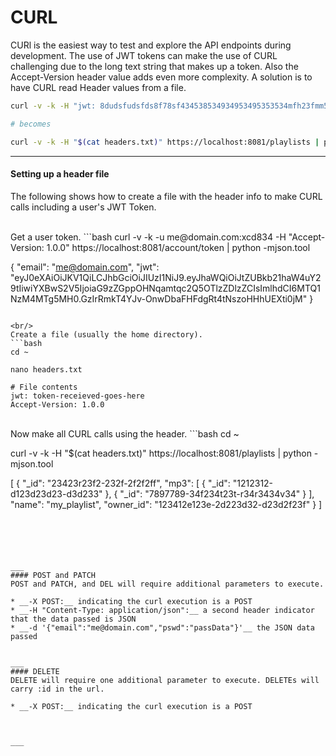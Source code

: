 <div class="page-header">
  <h1  id="page-title">CURL</h1>
</div>

CURl is the easiest way to test and explore the API endpoints during development. The use of JWT tokens can make the
use of CURL challenging due to the long text string that makes up a token. Also the Accept-Version header value
adds even more complexity. A solution is to have CURL read Header values from a file.

```bash
curl -v -k -H "jwt: 8dudsfudsfds8f78sf434538534934953495353534mfh23fmm5m252" -H "Accept-Version: 1.0.0" https://localhost:8081/playlists | python -mjson.tool

# becomes

curl -v -k -H "$(cat headers.txt)" https://localhost:8081/playlists | python -mjson.tool
```

___
#### Setting up a header file

The following shows how to create a file with the header info to make CURL calls including a user's
JWT Token.

<br/>
Get a user token.
```bash
curl -v -k -u me@domain.com:xcd834 -H "Accept-Version: 1.0.0" https://localhost:8081/account/token | python -mjson.tool

{
    "email": "me@domain.com",
    "jwt": "eyJ0eXAiOiJKV1QiLCJhbGciOiJIUzI1NiJ9.eyJhaWQiOiJtZUBkb21haW4uY29tIiwiYXBwS2V5IjoiaG9zZGppOHNqamtqc2Q5OTlzZDlzZCIsImlhdCI6MTQ1NzM4MTg5MH0.GzIrRmkT4YJv-OnwDbaFHFdgRt4tNszoHHhUEXti0jM"
}
```

<br/>
Create a file (usually the home directory).
```bash
cd ~

nano headers.txt

# File contents
jwt: token-receieved-goes-here
Accept-Version: 1.0.0
```

<br/>
Now make all CURL calls using the header.
```bash
cd ~

curl -v -k -H "$(cat headers.txt)" https://localhost:8081/playlists | python -mjson.tool

[
    {
        "_id": "23423r23f2-232f-2f2f2ff",
        "mp3": [
            {
                "_id": "1212312-d123d23d23-d3d233"
            },
            {
                "_id": "7897789-34f234t23t-r34r3434v34"
            }
        ],
        "name": "my_playlist",
        "owner_id": "123412e123e-2d223d32-d23d2f23f"
    }
]
```





___
#### POST and PATCH
POST and PATCH, and DEL will require additional parameters to execute.

* __-X POST:__ indicating the curl execution is a POST
* __-H "Content-Type: application/json":__ a second header indicator that the data passed is JSON
* __-d '{"email":"me@domain.com","pswd":"passData"}'__ the JSON data passed


___
#### DELETE
DELETE will require one additional parameter to execute. DELETEs will carry :id in the url.

* __-X POST:__ indicating the curl execution is a POST



___
